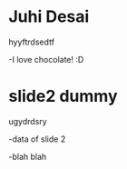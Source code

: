 
# Juhi Desai

hyyftrdsedtf


-I love chocolate! :D


# slide2 dummy

ugydrdsry

-data of slide 2

-blah blah

